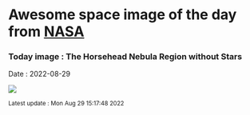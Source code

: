 
# Awesome space image of the day from [NASA](https://api.nasa.gov/)

### Today image : The Horsehead Nebula Region without Stars

Date : 2022-08-29


![](https://apod.nasa.gov/apod/image/2208/Horsehead_Chatzifrantzis_1080.jpg)

<small>Latest update : Mon Aug 29 15:17:48 2022</small>


